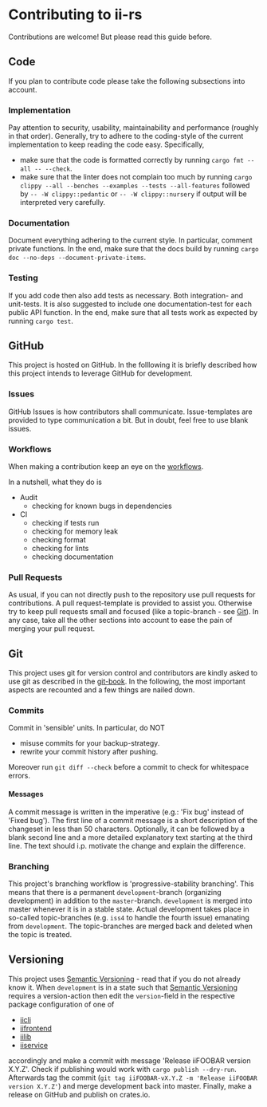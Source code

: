 # Contributing to ii-rs

Contributions are welcome!
But please read this guide before.

## Code

If you plan to contribute code please take the following subsections into account.

### Implementation

Pay attention to security, usability, maintainability and performance (roughly in that order).
Generally, try to adhere to the coding-style of the current implementation to keep reading the code easy.
Specifically,
- make sure that the code is formatted correctly by running `cargo fmt --all -- --check`.
- make sure that the linter does not complain too much by running `cargo clippy --all --benches --examples --tests --all-features` followed by `-- -W clippy::pedantic` or `-- -W clippy::nursery` if output will be interpreted very carefully.

### Documentation

Document everything adhering to the current style.
In particular, comment private functions.
In the end, make sure that the docs build by running `cargo doc --no-deps --document-private-items`.

### Testing

If you add code then also add tests as necessary.
Both integration- and unit-tests.
It is also suggested to include one documentation-test for each public API function.
In the end, make sure that all tests work as expected by running `cargo test`.

## GitHub

This project is hosted on GitHub.
In the folllowing it is briefly described how this project intends to leverage GitHub for development.

### Issues

GitHub Issues is how contributors shall communicate.
Issue-templates are provided to type communication a bit.
But in doubt, feel free to use blank issues.

### Workflows

When making a contribution keep an eye on the [workflows](.github/workflows).

In a nutshell, what they do is

- Audit
  * checking for known bugs in dependencies
- CI
  * checking if tests run
  * checking for memory leak
  * checking format
  * checking for lints
  * checking documentation

### Pull Requests

As usual, if you can not directly push to the repository use pull requests for contributions.
A pull request-template is provided to assist you.
Otherwise try to keep pull requests small and focused (like a topic-branch - see [Git](#git)).
In any case, take all the other sections into account to ease the pain of merging your pull request.

## Git

This project uses git for version control and contributors are kindly asked to use git as described in the [git-book](https://git-scm.com/book/en/v2).
In the following, the most important aspects are recounted and a few things are nailed down.

### Commits

Commit in 'sensible' units.
In particular, do NOT
- misuse commits for your backup-strategy.
- rewrite your commit history after pushing.

Moreover run `git diff --check` before a commit to check for whitespace errors.

#### Messages

A commit message is written in the imperative (e.g.: 'Fix bug' instead of 'Fixed bug').
The first line of a commit message is a short description of the changeset in less than 50 characters.
Optionally, it can be followed by a blank second line and a more detailed explanatory text starting at the third line.
The text should i.p. motivate the change and explain the difference.

### Branching

This project's branching workflow is 'progressive-stability branching'.
This means that there is a permanent `development`-branch (organizing development) in addition to the `master`-branch.
`development` is merged into master whenever it is in a stable state.
Actual development takes place in so-called topic-branches (e.g. `iss4` to handle the fourth issue) emanating from `development`.
The topic-branches are merged back and deleted when the topic is treated.

## Versioning

This project uses [Semantic Versioning](https://semver.org) - read that if you do not already know it.
When `development` is in a state such that [Semantic Versioning](https://semver.org) requires a version-action then edit the `version`-field in the respective package configuration of one of

- [iicli](iicli/Cargo.toml)
- [iifrontend](iifrontend/Cargo.toml)
- [iilib](iilib/Cargo.toml)
- [iiservice](iiservice/Cargo.toml)

accordingly and make a commit with message 'Release iiFOOBAR version X.Y.Z'.
Check if publishing would work with `cargo publish --dry-run`.
Afterwards tag the commit (`git tag iiFOOBAR-vX.Y.Z -m 'Release iiFOOBAR version X.Y.Z'`) and merge development back into master.
Finally, make a release on GitHub and publish on crates.io.

